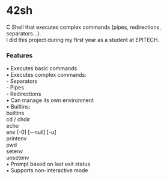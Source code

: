 # 42sh
C Shell that executes complex commands (pipes, redirections, separators...).<br/>
I did this project during my first year as a student at EPITECH.

### Features
• Executes basic commands<br/>
• Executes complex commands:<br/>
    - Separators<br/>
    - Pipes<br/>
    - Redirections<br/>
• Can manage its own environment<br/>
• Builtins:<br/>
    builtins<br/>
    cd / chdir<br/>
    echo<br/>
    env [-0] [--null] [-u]<br/>
    printenv<br/>
    pwd<br/>
    setenv<br/>
    unsetenv<br/>
• Prompt based on last exit status<br/>
• Supports non-interactive mode
